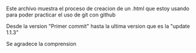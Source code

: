 Este archivo muestra el proceso de creacion de un .html que estoy usando para poder practicar el uso de git con github

Desde la version "Primer commit" hasta la ultima version que es la "update 1.1.3"

Se agradece la comprension
